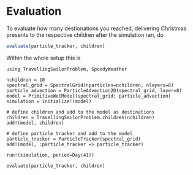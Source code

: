 # Evaluation

To evaluate how many destionations you reached, delivering Christmas presents
to the respective children after the simulation ran, do

```julia
evaluate(particle_tracker, children)
```

Within the whole setup this is

```@example evaluation
using TravellingSailorProblem, SpeedyWeather

nchildren = 10
spectral_grid = SpectralGrid(nparticles=nchildren, nlayers=8)
particle_advection = ParticleAdvection2D(spectral_grid, layer=8)
model = PrimitiveWetModel(spectral_grid; particle_advection)
simulation = initialize!(model)

# define children and add to the model as destinations
children = TravellingSailorProblem.children(nchildren)
add!(model, children)

# define particle tracker and add to the model
particle_tracker = ParticleTracker(spectral_grid)
add!(model, :particle_tracker => particle_tracker)

run!(simulation, period=Day(41))

evaluate(particle_tracker, children)
```

